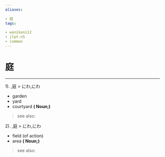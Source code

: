 ```yaml
---
aliases:
    
- 庭
tags:
    
- wanikani12
- jlpt-n5
- common
---
```


# 庭
---
1).
,庭 > にわ,にわ

- garden
- yard
- courtyard
**( Noun;)**
> see also: 
            
2).
,庭 > にわ,にわ

- field (of action)
- area
**( Noun;)**
> see also: 
            